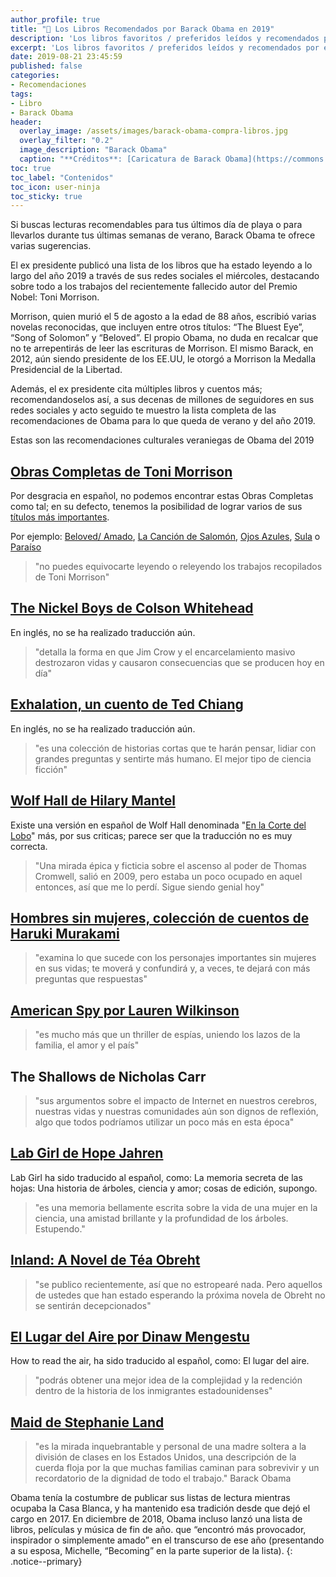 ```yaml
---
author_profile: true
title: "📖 Los Libros Recomendados por Barack Obama en 2019"
description: 'Los libros favoritos / preferidos leídos y recomendados por el ex-presidente de EE.UU: Barack Obama'
excerpt: 'Los libros favoritos / preferidos leídos y recomendados por el ex-presidente de EE.UU: Barack Obama'
date: 2019-08-21 23:45:59
published: false
categories:
- Recomendaciones
tags:
- Libro
- Barack Obama
header:
  overlay_image: /assets/images/barack-obama-compra-libros.jpg
  overlay_filter: "0.2"
  image_description: "Barack Obama"
  caption: "**Créditos**: [Caricatura de Barack Obama](https://commons.wikimedia.org/wiki/File:Barack_Obama_-_Caricature_(32125530305).jpg) por [DonkeyHotey](https://www.flickr.com/photos/donkeyhotey) bajo licencia [CC BY 2.0](https://creativecommons.org/licenses/by/2.0/deed.en)"
toc: true
toc_label: "Contenidos"
toc_icon: user-ninja
toc_sticky: true
---
```


Si buscas lecturas recomendables para tus últimos día de playa o para llevarlos durante tus últimas semanas de verano, Barack Obama te ofrece varias sugerencias.

El ex presidente publicó una lista de los libros que ha estado leyendo a lo largo del año 2019 a través de sus redes sociales el miércoles, destacando sobre todo a los trabajos del recientemente fallecido autor del Premio Nobel: Toni Morrison.


Morrison, quien murió el 5 de agosto a la edad de 88 años, escribió varias novelas reconocidas, que incluyen entre otros títulos: “The Bluest Eye”, “Song of Solomon” y “Beloved”. El propio Obama, no duda en recalcar que no te arrepentirás de leer las escrituras de Morrison. El mismo Barack, en 2012, aún siendo presidente de los EE.UU, le otorgó a Morrison la Medalla Presidencial de la Libertad.

Además, el ex presidente cita múltiples libros y cuentos más; recomendandoselos así, a sus decenas de millones de seguidores en sus redes sociales y acto seguido te muestro la lista completa de las recomendaciones de Obama para lo que queda de verano y del año 2019.

Estas son las recomendaciones culturales veraniegas de Obama del 2019

## [Obras Completas de Toni Morrison](https://amzn.to/2MziuIA)
Por desgracia en español, no podemos encontrar estas Obras Completas como tal; en su defecto, tenemos la posibilidad de lograr varios de sus [títulos más importantes](/libreria#toni-morrison).

Por ejemplo: [Beloved/ Amado](https://amzn.to/2L38unG), [La Canción de Salomón](https://amzn.to/2Mw2WFt), [Ojos Azules](https://amzn.to/2L0ITeT), [Sula](https://amzn.to/2NpiH0v) o [Paraíso](https://amzn.to/2MxjInE)

> "no puedes equivocarte leyendo o releyendo los trabajos recopilados de Toni Morrison"

## [The Nickel Boys de Colson Whitehead](https://amzn.to/2Nr7Q6i)
En inglés, no se ha realizado traducción aún.

> "detalla la forma en que Jim Crow y el encarcelamiento masivo destrozaron vidas y causaron consecuencias que se producen hoy en día"

## [Exhalation, un cuento de Ted Chiang](https://amzn.to/2KQKJ3n)
En inglés, no se ha realizado traducción aún.

> "es una colección de historias cortas que te harán pensar, lidiar con grandes preguntas y sentirte más humano. El mejor tipo de ciencia ficción"

## [Wolf Hall de Hilary Mantel](https://amzn.to/2Npz25l)
Existe una versión en español de Wolf Hall denominada "[En la Corte del Lobo](https://amzn.to/2MwBgQM)" más, por sus criticas; parece ser que la traducción no es muy correcta.

> "Una mirada épica y ficticia sobre el ascenso al poder de Thomas Cromwell, salió en 2009, pero estaba un poco ocupado en aquel entonces, así que me lo perdí. Sigue siendo genial hoy"

## [Hombres sin mujeres, colección de cuentos de Haruki Murakami](https://amzn.to/2L2mhuK)

> "examina lo que sucede con los personajes importantes sin mujeres en sus vidas; te moverá y confundirá y, a veces, te dejará con más preguntas que respuestas"

## [American Spy por Lauren Wilkinson](https://amzn.to/2NriXfA)

> "es mucho más que un thriller de espías, uniendo los lazos de la familia, el amor y el país"

## The Shallows de Nicholas Carr

> "sus argumentos sobre el impacto de Internet en nuestros cerebros, nuestras vidas y nuestras comunidades aún son dignos de reflexión, algo que todos podríamos utilizar un poco más en esta época"

## [Lab Girl de Hope Jahren](https://amzn.to/2KOk5I6)

Lab Girl ha sido traducido al español, como: La memoria secreta de las hojas: Una historia de árboles, ciencia y amor; cosas de edición, supongo.

> "es una memoria bellamente escrita sobre la vida de una mujer en la ciencia, una amistad brillante y la profundidad de los árboles. Estupendo."

## [Inland: A Novel de Téa Obreht](https://amzn.to/2NpysVe)

> "se publico recientemente, así que no estropearé nada. Pero aquellos de ustedes que han estado esperando la próxima novela de Obreht no se sentirán decepcionados"

## [El Lugar del Aire por Dinaw Mengestu](https://amzn.to/2KNSRRW)

How to read the air, ha sido traducido al español, como: El lugar del aire.

> "podrás obtener una mejor idea de la complejidad y la redención dentro de la historia de los inmigrantes estadounidenses"

## [Maid de Stephanie Land](https://amzn.to/2ZmRuxR)

> "es la mirada inquebrantable y personal de una madre soltera a la división de clases en los Estados Unidos, una descripción de la cuerda floja por la que muchas familias caminan para sobrevivir y un recordatorio de la dignidad de todo el trabajo."
> Barack Obama

Obama tenía la costumbre de publicar sus listas de lectura mientras ocupaba la Casa Blanca, y ha mantenido esa tradición desde que dejó el cargo en 2017. En diciembre de 2018, Obama incluso lanzó una lista de libros, películas y música de fin de año. que “encontró más provocador, inspirador o simplemente amado” en el transcurso de ese año (presentando a su esposa, Michelle, “Becoming” en la parte superior de la lista).
{: .notice--primary}